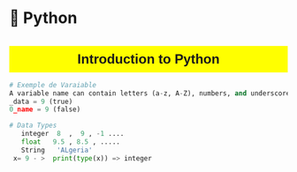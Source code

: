 # 📙 Python


<h1 style="background-color: yellow; padding: 10px; text-align: center; font-size: 24px; font-family: Arial, sans-serif;">
   Introduction to Python
</h1>


```python
# Exemple de Varaiable
A variable name can contain letters (a-z, A-Z), numbers, and underscores (_), but it cannot start with a number.
_data = 9 (true)
0_name = 9 (false)

# Data Types 
   integer  8  ,  9 , -1 ....
   float   9.5 , 8.5 , .....
   String   'ALgeria'
 x= 9 - >  print(type(x)) => integer










